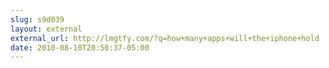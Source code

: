 ```yaml
---
slug: s9d039
layout: external
external_url: http://lmgtfy.com/?q=how+many+apps+will+the+iphone+hold
date: 2010-08-10T20:50:37-05:00
---
```

